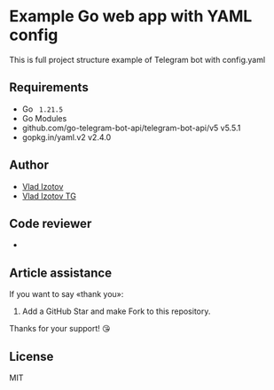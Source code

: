 # Example Go web app with YAML config

This is full project structure example of Telegram bot with config.yaml

## Requirements

- Go ` 1.21.5`
- Go Modules
- github.com/go-telegram-bot-api/telegram-bot-api/v5 v5.5.1
- gopkg.in/yaml.v2 v2.4.0

## Author

- [Vlad Izotov](https://github.com/trrunovvagmailcom)
- [Vlad Izotov TG](https://t.me/vlad4836)

## Code reviewer

-

## Article assistance

If you want to say «thank you»:

1. Add a GitHub Star and make Fork to this repository.

Thanks for your support! 😘

## License

MIT